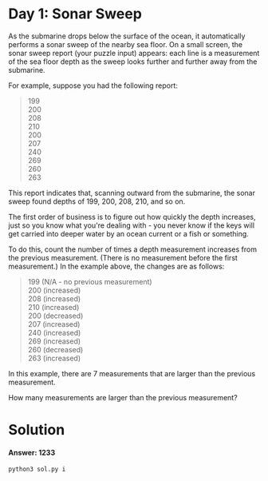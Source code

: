 # Day 1: Sonar Sweep
As the submarine drops below the surface of the ocean, it automatically performs a sonar sweep of the nearby sea floor. On a small screen, the sonar sweep report (your puzzle input) appears: each line is a measurement of the sea floor depth as the sweep looks further and further away from the submarine.

For example, suppose you had the following report:

>199  
>200  
>208  
>210  
>200  
>207  
>240  
>269  
>260  
>263

This report indicates that, scanning outward from the submarine, the sonar sweep found depths of 199, 200, 208, 210, and so on.

The first order of business is to figure out how quickly the depth increases, just so you know what you're dealing with - you never know if the keys will get carried into deeper water by an ocean current or a fish or something.

To do this, count the number of times a depth measurement increases from the previous measurement. (There is no measurement before the first measurement.) In the example above, the changes are as follows:

>199 (N/A - no previous measurement)  
>200 (increased)  
>208 (increased)  
>210 (increased)  
>200 (decreased)  
>207 (increased)  
>240 (increased)  
>269 (increased)  
>260 (decreased)  
>263 (increased)  

In this example, there are 7 measurements that are larger than the previous measurement.

How many measurements are larger than the previous measurement?

# Solution
#### Answer: 1233
```
python3 sol.py i
```
